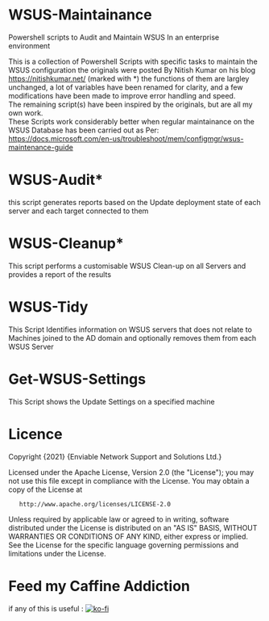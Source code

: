 # WSUS-Maintainance
Powershell scripts to Audit and Maintain WSUS In an enterprise environment

This is a collection of Powershell Scripts with specific tasks to maintain the WSUS configuration
the originals were posted By Nitish Kumar on his blog https://nitishkumar.net/ (marked with \*)
the functions of them are largley unchanged, a lot of variables have been renamed for clarity, and a few modifications have been made to improve error handling and speed. <br>
The remaining script(s) have been inspired by the originals, but are all my own work.<br>
These Scripts work considerably better when regular maintainance on the WSUS Database has been carried out as Per: <br>
https://docs.microsoft.com/en-us/troubleshoot/mem/configmgr/wsus-maintenance-guide

# WSUS-Audit\*
this script generates reports based on the Update deployment state of each server and each target connected to them

# WSUS-Cleanup\*
This script performs a customisable WSUS Clean-up on all Servers and provides a report of the results

# WSUS-Tidy
This Script Identifies information on WSUS servers that does not relate to Machines joined to the AD domain and optionally removes them from each WSUS Server

# Get-WSUS-Settings
This Script shows the Update Settings on a specified machine

# Licence
   Copyright {2021} {Enviable Network Support and Solutions Ltd.}

   Licensed under the Apache License, Version 2.0 (the "License");
   you may not use this file except in compliance with the License.
   You may obtain a copy of the License at

       http://www.apache.org/licenses/LICENSE-2.0

   Unless required by applicable law or agreed to in writing, software
   distributed under the License is distributed on an "AS IS" BASIS,
   WITHOUT WARRANTIES OR CONDITIONS OF ANY KIND, either express or implied.
   See the License for the specific language governing permissions and
   limitations under the License.

# Feed my Caffine Addiction
if any of this is useful : [![ko-fi](https://www.ko-fi.com/img/githubbutton_sm.svg)](https://ko-fi.com/Z8Z21XJ08)
